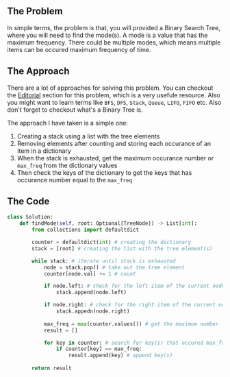 ## The Problem
In simple terms, the problem is that, you will provided a Binary Search Tree, where you will need to find the mode(s). A mode is a value that has the maximum frequency. There could be multiple modes, which means multiple items can be occured maximum frequency of time.

## The Approach
There are a lot of approaches for solving this problem. You can checkout the [Editorial](https://leetcode.com/problems/find-mode-in-binary-search-tree/editorial/?envType=daily-question&envId=2023-11-01) section for this problem, which is a very usefule resource. Also you might want to learn terms like `BFS`, `DFS`, `Stack`, `Queue`, `LIFO`, `FIFO` etc. Also don't forget to checkout what's a Binary Tree is.

The approach I have taken is a simple one:
1. Creating a stack using a list with the tree elements
2. Removing elements after counting and storing each occurance of an item in a dictionary
3. When the stack is exhausted, get the maximum occurance number or `max_freq` from the dictionary values
4. Then check the keys of the dictionary to get the keys that has occurance number equal to the `max_freq`

## The Code

```python
class Solution:
    def findMode(self, root: Optional[TreeNode]) -> List[int]:
        from collections import defaultdict

        counter = defaultdict(int) # creating the dictionary
        stack = [root] # creating the list with the tree element(s)

        while stack: # iterate until stack is exhausted
            node = stack.pop() # take out the tree element
            counter[node.val] += 1 # count 

            if node.left: # check for the left item of the current node value
                stack.append(node.left)

            if node.right: # check for the right item of the current node value
                stack.appedn(node.right)
            
            max_freq = max(counter.values()) # get the maximum number 
            result = []

            for key in counter: # search for key(s) that occured max_freq time
                if counter[key] == max_freq:
                    result.append(key) # append key(s)
            
        return result
```